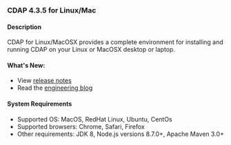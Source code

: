 ### CDAP 4.3.5 for Linux/Mac

#### Description

CDAP for Linux/MacOSX provides a complete environment for installing and running CDAP on your Linux or MacOSX desktop or laptop.

#### What's New:

* View [release notes](https://docs.cask.co/cdap/4.3.5/en/reference-manual/release-notes.html#release-4-3-5)
* Read the [engineering blog](http://blog.cask.co/2017/08/announcing-ga-release-of-cdap-4-3/)

#### System Requirements

* Supported OS: MacOS, RedHat Linux, Ubuntu, CentOs
* Supported browsers: Chrome, Safari, Firefox
* Other requirements: JDK 8, Node.js versions 8.7.0+, Apache Maven 3.0+

